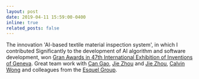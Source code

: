```yaml
---
layout: post
date: 2019-04-11 15:59:00-0400
inline: true
related_posts: false
---
```


The innovation 'AI-based textile material inspection system', in which I contributed Significantly to the development of AI algorithm and software development, won <a href="https://www.polyu.edu.hk/en/kteo/knowledge-transfer/innovations-and-technologies/technology-search/5-textile-and-fashion/5_itc_39_0319/">Gran Awards in 47th International Exhibition of Inventions of Geneva</a>. Great team work with <a href="https://www.researchgate.net/profile/Can-Gao/research">Can Gao</a>, <a href="https://scholar.google.com/citations?hl=zh-CN&user=ufr_luoAAAAJ&view_op=list_works&sortby=pubdate">Jie Zhou</a> and <a href="https://scholar.google.com/citations?hl=zh-CN&user=ufr_luoAAAAJ&view_op=list_works&sortby=pubdate">Jie Zhou</a>, <a href="https://www.aidlab.hk/en/people-detail/prof-calvin-wong">Calvin Wong</a> and
colleagues from the <a href="https://www.esquel.com/">Esquel Group</a>.
